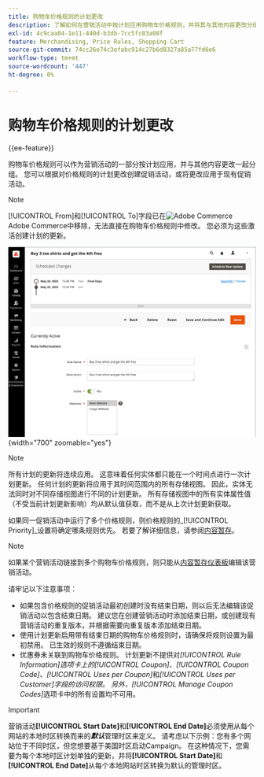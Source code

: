 ```yaml
---
title: 购物车价格规则的计划更改
description: 了解如何在营销活动中按计划应用购物车价格规则，并将其与其他内容更改分组。
exl-id: 4c9caa04-1e11-440d-b3db-7cc5fc83a08f
feature: Merchandising, Price Rules, Shopping Cart
source-git-commit: 74cc26e74c3efabc914c27b6d8327a85a77fd6e6
workflow-type: tm+mt
source-wordcount: '447'
ht-degree: 0%

---
```


# 购物车价格规则的计划更改

{{ee-feature}}

购物车价格规则可以作为营销活动的一部分按计划应用，并与其他内容更改一起分组。 您可以根据对价格规则的计划更改创建促销活动，或将更改应用于现有促销活动。

>[!NOTE]
>
>[!UICONTROL From]和[!UICONTROL To]字段已在![Adobe Commerce](../assets/adobe-logo.svg) Adobe Commerce中移除，无法直接在购物车价格规则中修改。 您必须为这些激活创建计划的更新。

![购物车价格规则 — 计划的更改](./assets/content-staging-price-rules-cart-scheduled-changes.png){width="700" zoomable="yes"}

>[!NOTE]
>
>所有计划的更新将连续应用。 这意味着任何实体都只能在一个时间点进行一次计划更新。 任何计划的更新将应用于其时间范围内的所有存储视图。 因此，实体无法同时对不同存储视图进行不同的计划更新。 所有存储视图中的所有实体属性值（不受当前计划更新影响）均从默认值获取，而不是从上次计划更新获取。

如果同一促销活动中运行了多个价格规则，则价格规则的&#x200B;_[!UICONTROL Priority]_设置将确定哪条规则优先。 若要了解详细信息，请参阅[内容暂存](../content-design/content-staging.md)。

>[!NOTE]
>
>如果某个营销活动链接到多个购物车价格规则，则只能从[内容暂存仪表板](../content-design/content-staging-dashboard.md)编辑该营销活动。

请牢记以下注意事项：

- 如果包含价格规则的促销活动最初创建时没有结束日期，则以后无法编辑该促销活动以包含结束日期。 建议您在创建营销活动时添加结束日期，或创建现有营销活动的重复版本，并根据需要向重复版本添加结束日期。
- 使用计划更新启用带有结束日期的购物车价格规则时，请确保将规则设置为最初禁用。 已生效的规则不遵循结束日期。
- 优惠券未关联到购物车价格规则。 计划更新不提供对&#x200B;_[!UICONTROL Rule Information]_选项卡上的_[!UICONTROL Coupon]_、_[!UICONTROL Coupon Code]_、_[!UICONTROL Uses per Coupon]_&#x200B;和&#x200B;_[!UICONTROL Uses per Customer]_字段的访问权限。 另外，_[!UICONTROL Manage Coupon Codes]_&#x200B;选项卡中的所有设置均不可用。

>[!IMPORTANT]
>
>营销活动&#x200B;**[!UICONTROL Start Date]**&#x200B;和&#x200B;**[!UICONTROL End Date]**&#x200B;必须使用从每个网站的本地时区转换而来的&#x200B;**_默认_**&#x200B;管理时区来定义。 请考虑以下示例：您有多个网站位于不同时区，但您想要基于美国时区启动Campaign。 在这种情况下，您需要为每个本地时区计划单独的更新，并将&#x200B;**[!UICONTROL Start Date]**&#x200B;和&#x200B;**[!UICONTROL End Date]**&#x200B;从每个本地网站时区转换为默认的管理时区。
